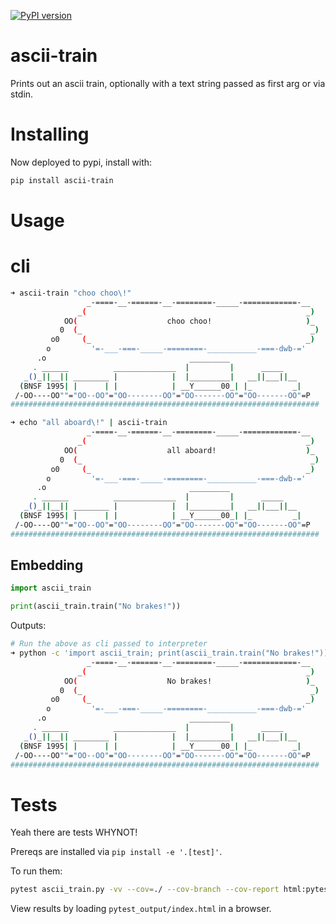 [![PyPI version](https://img.shields.io/pypi/v/ascii-train.svg?longCache=true&style=for-the-badge)](https://pypi.org/project/ascii-train/)

# ascii-train
Prints out an ascii train, optionally with a text string passed as first arg or via stdin.

# Installing
Now deployed to pypi, install with:
```bash
pip install ascii-train
```

# Usage
# cli
```bash
➜ ascii-train "choo choo\!"
                 _-====-__-======-__-========-_____-============-__
               _(                                                 _)
            OO(                    choo choo!                     )_
           0  (_                                                   _)
         o0     (_                                                _)
        o         '=-___-===-_____-========-___________-===-dwb-='
      .o                                _________
     . ______          ______________  |         |      _____
   _()_||__|| ________ |            |  |_________|   __||___||__
  (BNSF 1995| |      | |            | __Y______00_| |_         _|
 /-OO----OO""="OO--OO"="OO--------OO"="OO-------OO"="OO-------OO"=P
#####################################################################

➜ echo "all aboard\!" | ascii-train
                 _-====-__-======-__-========-_____-============-__
               _(                                                 _)
            OO(                    all aboard!                    )_
           0  (_                                                   _)
         o0     (_                                                _)
        o         '=-___-===-_____-========-___________-===-dwb-='
      .o                                _________
     . ______          ______________  |         |      _____
   _()_||__|| ________ |            |  |_________|   __||___||__
  (BNSF 1995| |      | |            | __Y______00_| |_         _|
 /-OO----OO""="OO--OO"="OO--------OO"="OO-------OO"="OO-------OO"=P
#####################################################################
```

## Embedding
```python
import ascii_train

print(ascii_train.train("No brakes!"))
```
Outputs:
```bash
# Run the above as cli passed to interpreter
➜ python -c 'import ascii_train; print(ascii_train.train("No brakes!"))'
                 _-====-__-======-__-========-_____-============-__
               _(                                                 _)
            OO(                    No brakes!                     )_
           0  (_                                                   _)
         o0     (_                                                _)
        o         '=-___-===-_____-========-___________-===-dwb-='
      .o                                _________
     . ______          ______________  |         |      _____
   _()_||__|| ________ |            |  |_________|   __||___||__
  (BNSF 1995| |      | |            | __Y______00_| |_         _|
 /-OO----OO""="OO--OO"="OO--------OO"="OO-------OO"="OO-------OO"=P
#####################################################################
```

# Tests
Yeah there are tests WHYNOT!

Prereqs are installed via `pip install -e '.[test]'`.

To run them:
```bash
pytest ascii_train.py -vv --cov=./ --cov-branch --cov-report html:pytest_output
```
View results by loading `pytest_output/index.html` in a browser.
